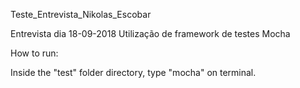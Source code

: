 Teste_Entrevista_Nikolas_Escobar

Entrevista dia 18-09-2018 Utilização de framework de testes Mocha

How to run:

Inside the "test" folder directory, type "mocha" on terminal.
